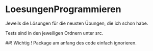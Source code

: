 # LoesungenProgrammieren

Jeweils die Lösungen für die neusten Übungen, die ich schon habe.

Tests sind in den jeweiligen Ordnern unter src. 

##! Wichtig ! 
Package am anfang des code einfach ignorieren.

